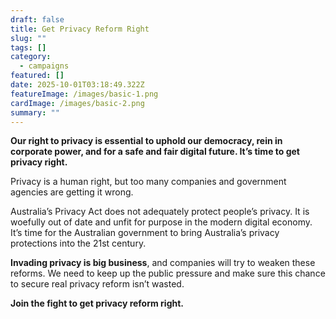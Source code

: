 ```yaml
---
draft: false
title: Get Privacy Reform Right
slug: ""
tags: []
category:
  - campaigns
featured: []
date: 2025-10-01T03:18:49.322Z
featureImage: /images/basic-1.png
cardImage: /images/basic-2.png
summary: ""
---
```

**Our right to privacy is essential to uphold our democracy, rein in corporate power, and for a safe and fair digital future. It’s time to get privacy right.**

Privacy is a human right, but too many companies and government agencies are getting it wrong.

Australia’s Privacy Act does not adequately protect people’s privacy. It is woefully out of date and unfit for purpose in the modern digital economy. It’s time for the Australian government to bring Australia’s privacy protections into the 21st century.

**Invading privacy is big business**, and companies will try to weaken these reforms. We need to keep up the public pressure and make sure this chance to secure real privacy reform isn’t wasted.

**Join the fight to get privacy reform right.**

<link href='https://actionnetwork.org/css/style-embed-whitelabel-v3.css' rel='stylesheet' type='text/css' /><script src='https://actionnetwork.org/widgets/v5/form/get-privacy-reform-right?format=js&source=widget'></script><div id='can-form-area-get-privacy-reform-right' style='width: 100%'><!-- this div is the target for our HTML insertion --></div>